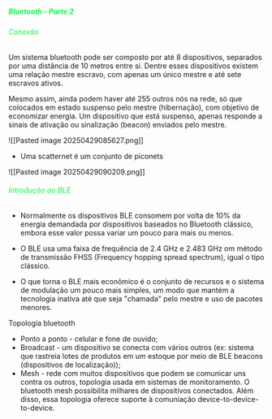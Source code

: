 
#####                                                                <span style="color:rgb(0, 255, 64)">Bluetooth - Parte 2</span> 

###### <span style="color:rgb(0, 255, 64)">Conexão</span> 

Um sistema bluetooth pode ser composto por até 8 dispositivos, separados por uma distância de 10 metros entre si. Dentre esses dispositivos existem uma relação mestre escravo, com apenas um único mestre e até sete escravos ativos. 

Mesmo assim, ainda podem haver até 255 outros nós na rede, só que colocados em estado suspenso pelo mestre (hibernação), com objetivo de economizar energia. Um dispositivo que está suspenso, apenas responde a sinais de ativação ou sinalização (beacon) enviados pelo mestre.

![[Pasted image 20250429085627.png]]

-  Uma scatternet é um conjunto de piconets

![[Pasted image 20250429090209.png]]

###### <span style="color:rgb(0, 255, 64)">Introdução ao BLE</span>

-  Normalmente os dispositivos BLE consomem por volta de 10% da energia demandada por dispositivos baseados no Bluetooth clássico, embora esse valor possa variar um pouco para mais ou menos.

-  O BLE usa uma faixa de frequência de 2.4 GHz e 2.483 GHz om método de transmissão FHSS (Frequency hopping spread spectrum), igual o tipo clássico.

-  O que torna o BLE mais econômico é o conjunto de recursos e o sistema de modulação um pouco mais simples, um modo que mantém a tecnologia inativa até que seja "chamada" pelo mestre e uso de pacotes menores.

Topologia bluetooth

-  Ponto a ponto - celular e fone de ouvido;
-  Broadcast - um dispositivo se conecta com vários outros (ex: sistema que rastreia lotes de produtos em um estoque por meio de BLE beacons (dispositivos de localização));
-  Mesh - rede com muitos dispositivos que podem se comunicar uns contra os outros, topologia usada em sistemas de monitoramento. O bluetooth mesh possibilita milhares de dispositivos conectados. Além disso, essa topologia oferece suporte à comuniação device-to-device-to-device.



























































